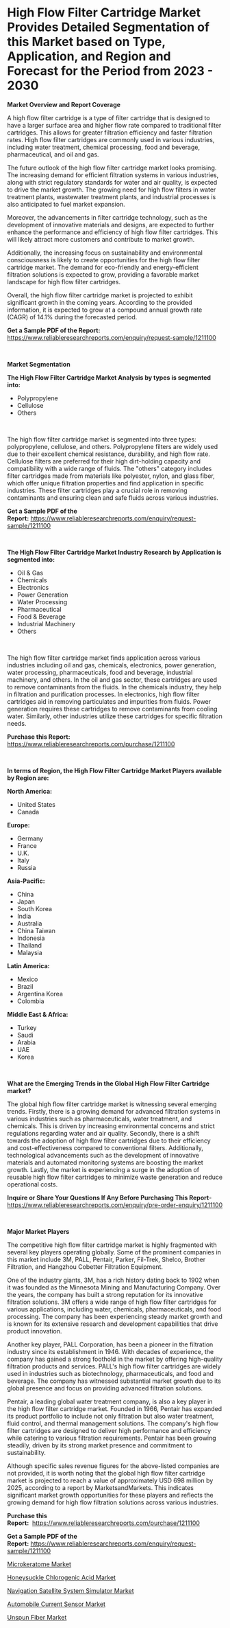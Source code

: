 <p><h1>High Flow Filter Cartridge Market Provides Detailed Segmentation of this Market based on Type, Application, and Region and Forecast for the Period from 2023 - 2030</h1></p><p><strong>Market Overview and Report Coverage</strong></p>
<p><p>A high flow filter cartridge is a type of filter cartridge that is designed to have a larger surface area and higher flow rate compared to traditional filter cartridges. This allows for greater filtration efficiency and faster filtration rates. High flow filter cartridges are commonly used in various industries, including water treatment, chemical processing, food and beverage, pharmaceutical, and oil and gas.</p><p>The future outlook of the high flow filter cartridge market looks promising. The increasing demand for efficient filtration systems in various industries, along with strict regulatory standards for water and air quality, is expected to drive the market growth. The growing need for high flow filters in water treatment plants, wastewater treatment plants, and industrial processes is also anticipated to fuel market expansion.</p><p>Moreover, the advancements in filter cartridge technology, such as the development of innovative materials and designs, are expected to further enhance the performance and efficiency of high flow filter cartridges. This will likely attract more customers and contribute to market growth.</p><p>Additionally, the increasing focus on sustainability and environmental consciousness is likely to create opportunities for the high flow filter cartridge market. The demand for eco-friendly and energy-efficient filtration solutions is expected to grow, providing a favorable market landscape for high flow filter cartridges.</p><p>Overall, the high flow filter cartridge market is projected to exhibit significant growth in the coming years. According to the provided information, it is expected to grow at a compound annual growth rate (CAGR) of 14.1% during the forecasted period.</p></p>
<p><strong>Get a Sample PDF of the Report:</strong> <a href="https://www.reliableresearchreports.com/enquiry/request-sample/1211100">https://www.reliableresearchreports.com/enquiry/request-sample/1211100</a></p>
<p>&nbsp;</p>
<p><strong>Market Segmentation</strong></p>
<p><strong>The High Flow Filter Cartridge Market Analysis by types is segmented into:</strong></p>
<p><ul><li>Polypropylene</li><li>Cellulose</li><li>Others</li></ul></p>
<p>&nbsp;</p>
<p><p>The high flow filter cartridge market is segmented into three types: polypropylene, cellulose, and others. Polypropylene filters are widely used due to their excellent chemical resistance, durability, and high flow rate. Cellulose filters are preferred for their high dirt-holding capacity and compatibility with a wide range of fluids. The "others" category includes filter cartridges made from materials like polyester, nylon, and glass fiber, which offer unique filtration properties and find application in specific industries. These filter cartridges play a crucial role in removing contaminants and ensuring clean and safe fluids across various industries.</p></p>
<p><strong>Get a Sample PDF of the Report:</strong>&nbsp;<a href="https://www.reliableresearchreports.com/enquiry/request-sample/1211100">https://www.reliableresearchreports.com/enquiry/request-sample/1211100</a></p>
<p>&nbsp;</p>
<p><strong>The High Flow Filter Cartridge Market Industry Research by Application is segmented into:</strong></p>
<p><ul><li>Oil & Gas</li><li>Chemicals</li><li>Electronics</li><li>Power Generation</li><li>Water Processing</li><li>Pharmaceutical</li><li>Food & Beverage</li><li>Industrial Machinery</li><li>Others</li></ul></p>
<p>&nbsp;</p>
<p><p>The high flow filter cartridge market finds application across various industries including oil and gas, chemicals, electronics, power generation, water processing, pharmaceuticals, food and beverage, industrial machinery, and others. In the oil and gas sector, these cartridges are used to remove contaminants from the fluids. In the chemicals industry, they help in filtration and purification processes. In electronics, high flow filter cartridges aid in removing particulates and impurities from fluids. Power generation requires these cartridges to remove contaminants from cooling water. Similarly, other industries utilize these cartridges for specific filtration needs.</p></p>
<p><strong>Purchase this Report:</strong>&nbsp; <a href="https://www.reliableresearchreports.com/purchase/1211100">https://www.reliableresearchreports.com/purchase/1211100</a></p>
<p>&nbsp;</p>
<p><strong>In terms of Region, the High Flow Filter Cartridge Market Players available by Region are:</strong></p>
<p>
    <p> <strong> North America: </strong>
        <ul>
            <li>United States</li>
            <li>Canada</li>
        </ul>
        </p> 
    <p> <strong> Europe: </strong>
        <ul>
            <li>Germany</li>
            <li>France</li>
            <li>U.K.</li>
            <li>Italy</li>
            <li>Russia</li>
        </ul>
        </p> 
    <p> <strong> Asia-Pacific: </strong>
        <ul>
            <li>China</li>
            <li>Japan</li>
            <li>South Korea</li>
            <li>India</li>
            <li>Australia</li>
            <li>China Taiwan</li>
            <li>Indonesia</li>
            <li>Thailand</li>
            <li>Malaysia</li>
        </ul>
        </p> 
    <p> <strong> Latin America: </strong>
        <ul>
            <li>Mexico</li>
            <li>Brazil</li>
            <li>Argentina Korea</li>
            <li>Colombia</li>
        </ul>
        </p> 
    <p> <strong> Middle East & Africa: </strong>
        <ul>
            <li>Turkey</li>
            <li>Saudi</li>
            <li>Arabia</li>
            <li>UAE</li>
            <li>Korea</li>
        </ul>
    </p>
    </p>
<p>&nbsp;</p>
<p><strong>What are the Emerging Trends in the Global High Flow Filter Cartridge market?</strong></p>
<p><p>The global high flow filter cartridge market is witnessing several emerging trends. Firstly, there is a growing demand for advanced filtration systems in various industries such as pharmaceuticals, water treatment, and chemicals. This is driven by increasing environmental concerns and strict regulations regarding water and air quality. Secondly, there is a shift towards the adoption of high flow filter cartridges due to their efficiency and cost-effectiveness compared to conventional filters. Additionally, technological advancements such as the development of innovative materials and automated monitoring systems are boosting the market growth. Lastly, the market is experiencing a surge in the adoption of reusable high flow filter cartridges to minimize waste generation and reduce operational costs.</p></p>
<p><strong>Inquire or Share Your Questions If Any Before Purchasing This Report</strong>- <a href="https://www.reliableresearchreports.com/enquiry/pre-order-enquiry/1211100">https://www.reliableresearchreports.com/enquiry/pre-order-enquiry/1211100</a></p>
<p>&nbsp;</p>
<p><strong>Major Market Players</strong></p>
<p><p>The competitive high flow filter cartridge market is highly fragmented with several key players operating globally. Some of the prominent companies in this market include 3M, PALL, Pentair, Parker, Fil-Trek, Shelco, Brother Filtration, and Hangzhou Cobetter Filtration Equipment.</p><p>One of the industry giants, 3M, has a rich history dating back to 1902 when it was founded as the Minnesota Mining and Manufacturing Company. Over the years, the company has built a strong reputation for its innovative filtration solutions. 3M offers a wide range of high flow filter cartridges for various applications, including water, chemicals, pharmaceuticals, and food processing. The company has been experiencing steady market growth and is known for its extensive research and development capabilities that drive product innovation.</p><p>Another key player, PALL Corporation, has been a pioneer in the filtration industry since its establishment in 1946. With decades of experience, the company has gained a strong foothold in the market by offering high-quality filtration products and services. PALL's high flow filter cartridges are widely used in industries such as biotechnology, pharmaceuticals, and food and beverage. The company has witnessed substantial market growth due to its global presence and focus on providing advanced filtration solutions.</p><p>Pentair, a leading global water treatment company, is also a key player in the high flow filter cartridge market. Founded in 1966, Pentair has expanded its product portfolio to include not only filtration but also water treatment, fluid control, and thermal management solutions. The company's high flow filter cartridges are designed to deliver high performance and efficiency while catering to various filtration requirements. Pentair has been growing steadily, driven by its strong market presence and commitment to sustainability.</p><p>Although specific sales revenue figures for the above-listed companies are not provided, it is worth noting that the global high flow filter cartridge market is projected to reach a value of approximately USD 698 million by 2025, according to a report by MarketsandMarkets. This indicates significant market growth opportunities for these players and reflects the growing demand for high flow filtration solutions across various industries.</p></p>
<p><strong>Purchase this Report:</strong>&nbsp;&nbsp;<a href="https://www.reliableresearchreports.com/purchase/1211100">https://www.reliableresearchreports.com/purchase/1211100</a></p>
<p></p>
<p><strong>Get a Sample PDF of the Report:</strong>&nbsp;<a href="https://www.reliableresearchreports.com/enquiry/request-sample/1211100">https://www.reliableresearchreports.com/enquiry/request-sample/1211100</a></p>
<p><p><a href="https://medium.com/@albanamusaj1924/microkeratome-market-size-cagr-trends-2024-2030-7290a95a0083">Microkeratome Market</a></p><p><a href="https://www.linkedin.com/pulse/honeysuckle-chlorogenic-acid-market-insights-players-forecast/">Honeysuckle Chlorogenic Acid Market</a></p><p><a href="https://www.linkedin.com/pulse/decoding-navigation-satellite-system-simulator-market/">Navigation Satellite System Simulator Market</a></p><p><a href="https://www.linkedin.com/pulse/automobile-current-sensor-market-research-report-unlocks/">Automobile Current Sensor Market</a></p><p><a href="https://medium.com/@under.noon.tower/unspun-fiber-market-size-growth-forecast-2023-2030-13b1ac51349a">Unspun Fiber Market</a></p></p>